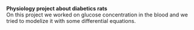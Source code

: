 **Physiology project about diabetics rats**  
On this project we worked on glucose concentration in the blood and we tried to modelize it with some differential equations.
